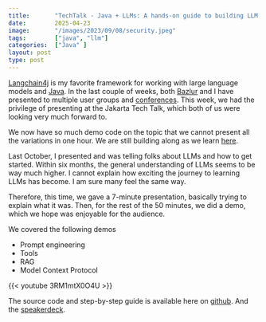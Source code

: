 ```yaml
---
title:       "TechTalk - Java + LLMs: A hands-on guide to building LLM Apps in Java with Jakarta"
date:        2025-04-23
image:       "/images/2023/09/08/security.jpeg"
tags:        ["java", "llm"]
categories:  ["Java" ]
layout: post
type: post
---
```

[Langchain4j](https://docs.langchain4j.dev/) is my favorite framework for working with large language models and [Java](https://dev.java/learn/). In the last couple of weeks, both [Bazlur](https://x.com/bazlur_rahman) and I have presented to multiple user groups and [conferences](https://shaaf.dev/conferences/). This week, we had the privilege of presenting at the Jakarta Tech Talk, which both of us were looking very much forward to. 

We now have so much demo code on the topic that we cannot present all the variations in one hour. We are still building along as we learn [here](https://github.com/learnj-ai/llm-jakarta).

Last October, I presented and was telling folks about LLMs and how to get started. Within six months, the general understanding of LLMs seems to be way much higher. I cannot explain how exciting the journey to learning LLMs has become. I am sure many feel the same way. 

Therefore, this time, we gave a 7-minute presentation, basically trying to explain what it was. Then, for the rest of the 50 minutes, we did a demo, which we hope was enjoyable for the audience.

We covered the following demos
- Prompt engineering
- Tools
- RAG
- Model Context Protocol 

{{< youtube 3RM1mtX0O4U >}}

The source code and step-by-step guide is available here on [github](https://github.com/learnj-ai/llm-jakarta). 
And the [speakerdeck](https://speakerdeck.com/sshaaf/techtalk-java-plus-llms-a-hands-on-guide-to-building-llm-apps-in-java-with-jakarta). 

